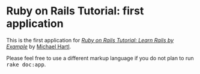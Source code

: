 
# Ruby on Rails Tutorial: first application
This is the first application for
[*Ruby on Rails Tutorial: Learn Rails by Example*](http://railstutorial.org/)
by [Michael Hartl](http://michaelhartl.com/).
























Please feel free to use a different markup language if you do not plan to run
<tt>rake doc:app</tt>.

